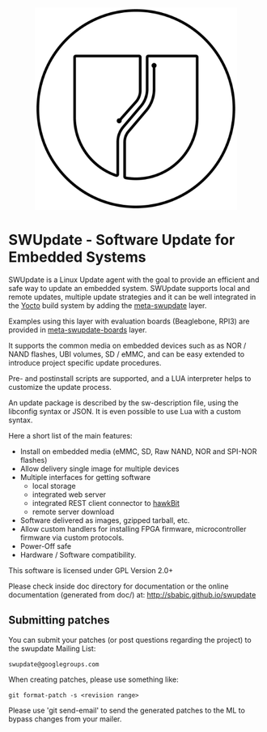 <p align ="center"><img src=SWUpdate.png width=400 height=400 /></p>

SWUpdate - Software Update for Embedded Systems
===============================================

SWUpdate is a Linux Update agent with the goal to
provide an efficient and safe way to update
an embedded system. SWUpdate supports local and remote
updates, multiple update strategies and it can
be well integrated in the [Yocto](https://www.yoctoproject.org) build system by adding
the [meta-swupdate](https://layers.openembedded.org/layerindex/branch/master/layer/meta-swupdate/) layer.

Examples using this layer with evaluation boards (Beaglebone, RPI3) are provided in 
[meta-swupdate-boards](https://layers.openembedded.org/layerindex/branch/master/layer/meta-swupdate-boards/) layer.

It supports the common media on embedded devices 
such as as NOR / NAND flashes, UBI volumes, SD / eMMC, and can
be easy extended to introduce project specific update
procedures.

Pre- and postinstall scripts are supported, and a LUA
interpreter helps to customize the update process.

An update package is described by the sw-description file,
using the libconfig syntax or JSON. It is even possible to
use Lua with a custom syntax.

Here a short list of the main features:

- Install on embedded media (eMMC, SD, Raw NAND, NOR and SPI-NOR flashes)
- Allow delivery single image for multiple devices
- Multiple interfaces for getting software
    - local storage
    - integrated web server
    - integrated REST client connector to [hawkBit](https://projects.eclipse.org/projects/iot.hawkbit)
    - remote server download
- Software delivered as images, gzipped tarball, etc.
- Allow custom handlers for installing FPGA firmware, microcontroller firmware via custom protocols.
- Power-Off safe
- Hardware / Software compatibility.

This software is licensed under GPL Version 2.0+

Please check inside doc directory for documentation or
the online documentation (generated from doc/) at:
http://sbabic.github.io/swupdate


Submitting patches
------------------

You can submit your patches (or post questions regarding
the project) to the swupdate Mailing List:

	swupdate@googlegroups.com

When creating patches, please use something like:

    git format-patch -s <revision range>

Please use 'git send-email' to send the generated patches to the ML
to bypass changes from your mailer.
